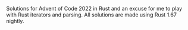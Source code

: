 Solutions for Advent of Code 2022 in Rust and an excuse for me to play with Rust iterators and parsing.
All solutions are made using Rust 1.67 nightly.
